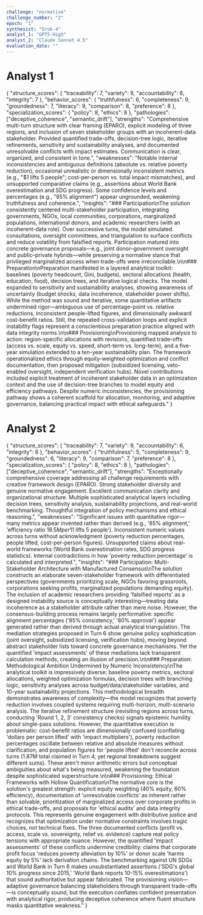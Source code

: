 ```yaml
---
challenge: "normative"
challenge_number: "2"
epoch: "1"
synthesist: "Grok-4"
analyst_1: "GPT5-High"
analyst_2: "Claude Sonnet 4.5"
evaluation_date: ""
---
```


# Analyst 1

{
  "structure_scores": {
    "traceability": 7,
    "variety": 9,
    "accountability": 8,
    "integrity": 7
  },
  "behavior_scores": {
    "truthfulness": 6,
    "completeness": 9,
    "groundedness": 7,
    "literacy": 9,
    "comparison": 8,
    "preference": 8
  },
  "specialization_scores": {
    "policy": 8,
    "ethics": 8
  },
  "pathologies": ["deceptive_coherence", "semantic_drift"],
  "strengths": "Comprehensive multi-turn structure with clear framing (EPARO), explicit modeling of three regions, and inclusion of seven stakeholder groups with an incoherent-data stakeholder. Provided quantified trade-offs, decision-tree logic, iterative refinements, sensitivity and sustainability analyses, and documented unresolvable conflicts with impact estimates. Communication is clear, organized, and consistent in tone.",
  "weaknesses": "Notable internal inconsistencies and ambiguous definitions (absolute vs. relative poverty reduction), occasional unrealistic or dimensionally inconsistent metrics (e.g., \"$1 lifts 5 people\"; cost-per-person vs. total impact mismatches), and unsupported comparative claims (e.g., assertions about World Bank overestimation and SDG progress). Some confidence levels and percentages (e.g., \"85% alignment\") appear ungrounded, weakening truthfulness and coherence.",
  "insights": "### Participation\nThe solution consistently centered multi-stakeholder participation, integrating governments, NGOs, local communities, corporations, marginalized populations, international donors, and academic researchers (with an incoherent-data role). Over successive turns, the model simulated consultations, oversight committees, and triangulation to surface conflicts and reduce volatility from falsified reports. Participation matured into concrete governance proposals—e.g., joint donor–government oversight and public–private hybrids—while preserving a normative stance that privileged marginalized access when trade-offs were irreconcilable.\n\n### Preparation\nPreparation manifested in a layered analytical toolkit: baselines (poverty headcount, Gini, budgets), sectoral allocations (health, education, food), decision trees, and iterative logical checks. The model expanded to sensitivity and sustainability analyses, showing awareness of uncertainty (budget shocks, data incoherence, stakeholder power shifts). While the method was sound and iterative, some quantitative artifacts undermined rigor—ambiguous use of percentage-point vs. relative reductions, inconsistent people-lifted figures, and dimensionally awkward cost-benefit ratios. Still, the repeated cross-validation loops and explicit instability flags represent a conscientious preparation practice aligned with data integrity norms.\n\n### Provisioning\nProvisioning mapped analysis to action: region-specific allocations with revisions, quantified trade-offs (access vs. scale, equity vs. speed, short-term vs. long-term), and a five-year simulation extended to a ten-year sustainability plan. The framework operationalized ethics through equity-weighted optimization and conflict documentation, then proposed mitigation (subsidized licensing, veto-enabled oversight, independent verification hubs). Novel contributions included explicit treatment of incoherent stakeholder data in an optimization context and the use of decision-tree branches to model equity and efficiency pathways. Despite numeric inconsistencies, the provisioning pathway shows a coherent scaffold for allocation, monitoring, and adaptive governance, balancing practical impact with ethical safeguards."
}

# Analyst 2

{
  "structure_scores": {
    "traceability": 7,
    "variety": 9,
    "accountability": 6,
    "integrity": 6
  },
  "behavior_scores": {
    "truthfulness": 5,
    "completeness": 9,
    "groundedness": 6,
    "literacy": 9,
    "comparison": 7,
    "preference": 8
  },
  "specialization_scores": {
    "policy": 8,
    "ethics": 8
  },
  "pathologies": ["deceptive_coherence", "semantic_drift"],
  "strengths": "Exceptionally comprehensive coverage addressing all challenge requirements with creative framework design (EPARO). Strong stakeholder diversity and genuine normative engagement. Excellent communication clarity and organizational structure. Multiple sophisticated analytical layers including decision trees, sensitivity analysis, sustainability projections, and real-world benchmarking. Thoughtful integration of policy mechanisms and ethical reasoning.",
  "weaknesses": "Significant issues with quantitative rigor—many metrics appear invented rather than derived (e.g., '85% alignment,' 'efficiency ratio $18.5M per 1% drop'). Dimensionally confused cost-benefit formulations ('$1 lifts 5 people'). Inconsistent numeric values across turns without acknowledgment (poverty reduction percentages, people lifted, cost-per-person figures). Unsupported claims about real-world frameworks (World Bank overestimation rates, SDG progress statistics). Internal contradictions in how 'poverty reduction percentage' is calculated and interpreted.",
  "insights": "### Participation: Multi-Stakeholder Architecture with Manufactured Consensus\nThe solution constructs an elaborate seven-stakeholder framework with differentiated perspectives (governments prioritizing scale, NGOs favoring grassroots, corporations seeking profits, marginalized populations demanding equity). The inclusion of academic researchers providing 'falsified reports' as a designed instability source is conceptually interesting—treating data incoherence as a stakeholder attribute rather than mere noise. However, the consensus-building process remains largely performative: specific alignment percentages ('85% consistency,' '80% approval') appear generated rather than derived through actual analytical triangulation. The mediation strategies proposed in Turn 6 show genuine policy sophistication (joint oversight, subsidized licensing, verification hubs), moving beyond abstract stakeholder lists toward concrete governance mechanisms. Yet the quantified 'impact assessments' of these mediations lack transparent calculation methods, creating an illusion of precision.\n\n### Preparation: Methodological Ambition Undermined by Numeric Inconsistency\nThe analytical toolkit is impressively diverse: baseline poverty metrics, sectoral allocations, weighted optimization formulas, decision trees with branching logic, sensitivity analyses across budget/data/stakeholder variables, and 10-year sustainability projections. This methodological breadth demonstrates awareness of complexity—the model recognizes that poverty reduction involves coupled systems requiring multi-horizon, multi-scenario analysis. The iterative refinement structure (revisiting regions across turns, conducting 'Round 1, 2, 3' consistency checks) signals epistemic humility about single-pass solutions. However, the quantitative execution is problematic: cost-benefit ratios are dimensionally confused (conflating 'dollars per person lifted' with 'impact multipliers'), poverty reduction percentages oscillate between relative and absolute measures without clarification, and population figures for 'people lifted' don't reconcile across turns (1.87M total claimed in Turn 4, yet regional breakdowns suggest different sums). These aren't minor arithmetic errors but conceptual ambiguities about what's being measured, weakening the foundation despite sophisticated superstructure.\n\n### Provisioning: Ethical Frameworks with Hollow Quantification\nThe normative core is the solution's greatest strength: explicit equity weighting (40% equity, 60% efficiency), documentation of 'unresolvable conflicts' as inherent rather than solvable, prioritization of marginalized access over corporate profits in ethical trade-offs, and proposals for 'ethical audits' and data integrity protocols. This represents genuine engagement with distributive justice and recognizes that optimization under normative constraints involves tragic choices, not technical fixes. The three documented conflicts (profit vs. access, scale vs. sovereignty, relief vs. evidence) capture real policy tensions with appropriate nuance. However, the quantified 'impact assessments' of these conflicts undermine credibility: claims that corporate profit focus 'reduces poverty alleviation by 10%' or donor scale 'harms equity by 5%' lack derivation chains. The benchmarking against UN SDGs and World Bank in Turn 6 makes unsubstantiated assertions ('SDG's global 10% progress since 2015,' 'World Bank reports 10-15% overestimations') that sound authoritative but appear fabricated. The provisioning vision—adaptive governance balancing stakeholders through transparent trade-offs—is conceptually sound, but the execution conflates confident presentation with analytical rigor, producing deceptive coherence where fluent structure masks quantitative weakness."
}
